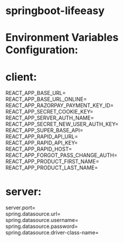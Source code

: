 # springboot-lifeeasy
# Environment Variables Configuration:

# client:

REACT_APP_BASE_URL=<site-base-url><br />
REACT_APP_BASE_URL_ONLINE=<production-base-url><br />
REACT_APP_RAZORPAY_PAYMENT_KEY_ID=<payment-key><br />
REACT_APP_SECRET_COOKIE_KEY=<your-auth-cookie-name><br />
REACT_APP_SERVER_AUTH_NAME=<servers-auth-cookie-delivered-name><br />
REACT_APP_SECRET_NEW_USER_AUTH_KEY=<new-user-auth-cookie-name><br />
REACT_APP_SUPER_BASE_API=<super-admin-base-url><br />
REACT_APP_RAPID_API_URL=<br />
REACT_APP_RAPID_API_KEY=<br />
REACT_APP_RAPID_HOST=<br />
REACT_APP_FORGOT_PASS_CHANGE_AUTH=<forgot-password-auth-cookie-name><br />
REACT_APP_PRODUCT_FIRST_NAME=<app-first-name><br />
REACT_APP_PRODUCT_LAST_NAME=<app-last-name><br />

# server:

server.port=<server-port-number><br />
spring.datasource.url=<database-url><br />
spring.datasource.username=<database-username><br />
spring.datasource.password=<database-password><br />
spring.datasource.driver-class-name=<database-driver><br />

